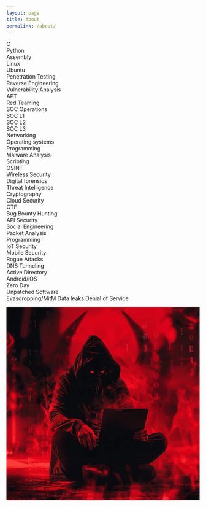 ```yaml
---
layout: page
title: About
permalink: /about/
---
```


C\
Python\
Assembly\
Linux\
Ubuntu\
Penetration Testing\
Reverse Engineering\
Vulnerability Analysis\
APT\
Red Teaming\
SOC Operations\
SOC L1\
SOC L2\
SOC L3\
Networking\
Operating systems\
Programming\
Malware Analysis\
Scripting\
OSINT\
Wireless Security\
Digital forensics\
Threat Intelligence\
Cryptography\
Cloud Security\
CTF\
Bug Bounty Hunting\
API Security\
Social Engineering\
Packet Analysis\
Programming\
IoT Security\
Mobile Security\
Rogue Attacks\
DNS Tunneling\
Active Directory\
Android/iOS\
Zero Day\
Unpatched Software\
Evasdropping/MitM
Data leaks
Denial of Service 





![aaa](/assets/images/about.webp)



